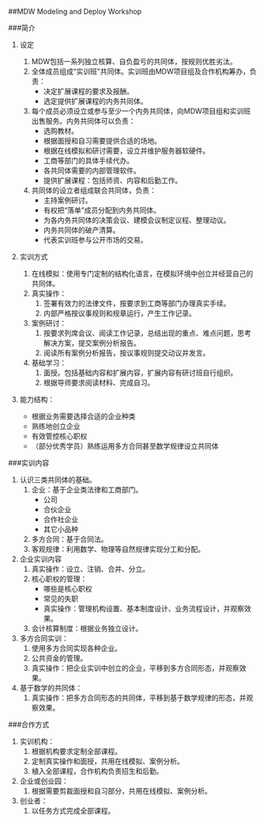 ##MDW
Modeling and Deploy Workshop

###简介
1. 设定
	1. MDW包括一系列独立核算、自负盈亏的共同体，按规则优胜劣汰。
	2. 全体成员组成“实训班”共同体。实训班由MDW项目组及合作机构筹办，负责：
		* 决定扩展课程的要求及报酬。
		* 选定提供扩展课程的内务共同体。
	3. 每个成员必须设立或参与至少一个内务共同体，向MDW项目组和实训班出售服务。内务共同体可以负责：
		* 选购教材。
		* 根据面授和自习需要提供合适的场地。
		* 根据在线模拟和研讨需要，设立并维护服务器软硬件。
		* 工商等部门的具体手续代办。
		* 各共同体需要的内部管理软件。
		* 提供扩展课程：包括师资、内容和后勤工作。
	4. 共同体的设立者组成联合共同体，负责：
		* 主持案例研讨。
		* 有权把“落单”成员分配到内务共同体。
		* 为各内务共同体的决策会议、建模会议制定议程、整理动议。
		* 内务共同体的破产清算。
		* 代表实训班参与公开市场的交易。

2. 实训方式
	1. 在线模拟：使用专门定制的结构化语言，在模拟环境中创立并经营自己的共同体。
	2. 真实操作：
		1. 签署有效力的法律文件，按要求到工商等部门办理真实手续。
		2. 内部严格按议事规则和规章运行，产生工作记录。
	3. 案例研讨：
		1. 按要求列席会议、阅读工作记录，总结出现的重点、难点问题，思考解决方案，提交案例分析报告。
		2. 阅读所有案例分析报告，按议事规则提交动议并发言。
	4. 基础学习：
		1. 面授。包括基础内容和扩展内容，扩展内容有研讨班自行组织。
		2. 根据导师要求阅读材料、完成自习。
3. 能力结构：
	* 根据业务需要选择合适的企业种类
	* 熟练地创立企业
	* 有效管控核心职权
	* （部分优秀学员）熟练运用多方合同甚至数学规律设立共同体

###实训内容
1. 认识三类共同体的基础。
	1. 企业：基于企业类法律和工商部门。
		* 公司
		* 合伙企业
		* 合作社企业
		* 其它小品种
	2. 多方合同：基于合同法。
	3. 客观规律：利用数学、物理等自然规律实现分工和分配。
2. 企业实训内容
	1. 真实操作：设立、注销、合并、分立。
	2. 核心职权的管理：
		* 哪些是核心职权
		* 常见的失职
		* 真实操作：管理机构设置、基本制度设计、业务流程设计，并观察效果。
	3. 会计核算制度：根据业务独立设计。 
3. 多方合同实训：
	1. 使用多方合同实现各种企业。
	2. 公共资金的管理。
	3. 真实操作：把企业实训中创立的企业，平移到多方合同形态，并观察效果。
4. 基于数学的共同体：
	1. 真实操作：把多方合同形态的共同体，平移到基于数学规律的形态，并观察效果。

###合作方式
1. 实训机构：
	1. 根据机构要求定制全部课程。
	2. 定制真实操作和面授，共用在线模拟、案例分析。
	3. 植入全部课程，合作机构负责招生和后勤。
2. 企业或创业园：
	1. 根据需要剪裁面授和自习部分，共用在线模拟、案例分析。
3. 创业者：
	1. 以任务方式完成全部课程。